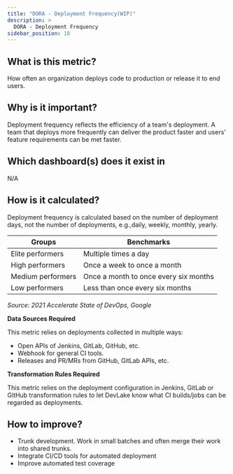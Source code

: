 ```yaml
---
title: "DORA - Deployment Frequency(WIP)"
description: >
  DORA - Deployment Frequency
sidebar_position: 18
---
```


## What is this metric? 
How often an organization deploys code to production or release it to end users.

## Why is it important?
Deployment frequency reflects the efficiency of a team's deployment. A team that deploys more frequently can deliver the product faster and users' feature requirements can be met faster.

## Which dashboard(s) does it exist in
N/A


## How is it calculated?
Deployment frequency is calculated based on the number of deployment days, not the number of deployments, e.g.,daily, weekly, monthly, yearly.

| Groups           | Benchmarks                           |
| -----------------| -------------------------------------|
| Elite performers | Multiple times a day                 |
| High performers  | Once a week to once a month          |
| Medium performers| Once a month to once every six months|
| Low performers   | Less than once every six months      |

<p><i>Source: 2021 Accelerate State of DevOps, Google</i></p>


<b>Data Sources Required</b>

This metric relies on deployments collected in multiple ways:
- Open APIs of Jenkins, GitLab, GitHub, etc.
- Webhook for general CI tools.
- Releases and PR/MRs from GitHub, GitLab APIs, etc.

<b>Transformation Rules Required</b>

This metric relies on the deployment configuration in Jenkins, GitLab or GitHub transformation rules to let DevLake know what CI builds/jobs can be regarded as deployments.

## How to improve?
- Trunk development. Work in small batches and often merge their work into shared trunks.
- Integrate CI/CD tools for automated deployment
- Improve automated test coverage
